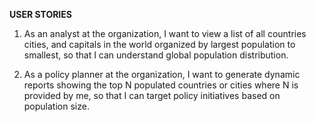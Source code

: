 **USER STORIES**

1. As an analyst at the organization, I want to view a list of all countries cities, and capitals in the world organized by largest population to smallest, so that I can understand global population distribution.

2. As a policy planner at the organization, I want to generate dynamic reports 
showing the top N populated countries or cities where N is provided by me, so 
that I can target policy initiatives based on population size.

